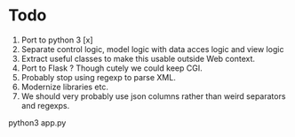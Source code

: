 # Todo

1. Port to python 3 [x]
2. Separate  control logic, model logic with data acces logic and view logic
3. Extract useful classes to make this usable outside Web context.
4. Port to Flask ? Though cutely we could keep CGI.
5. Probably stop using regexp to parse XML.
6. Modernize libraries etc.
7. We should very probably use json columns rather than weird separators and regexps.

python3 app.py